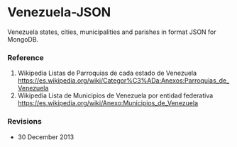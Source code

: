Venezuela-JSON
================

Venezuela states, cities, municipalities and parishes in format JSON for MongoDB.

### Reference

1. Wikipedia Listas de Parroquias de cada estado de Venezuela https://es.wikipedia.org/wiki/Categor%C3%ADa:Anexos:Parroquias_de_Venezuela
2. Wikipedia Lista de Municipios de Venezuela por entidad federativa https://es.wikipedia.org/wiki/Anexo:Municipios_de_Venezuela

### Revisions

* 30 December 2013
